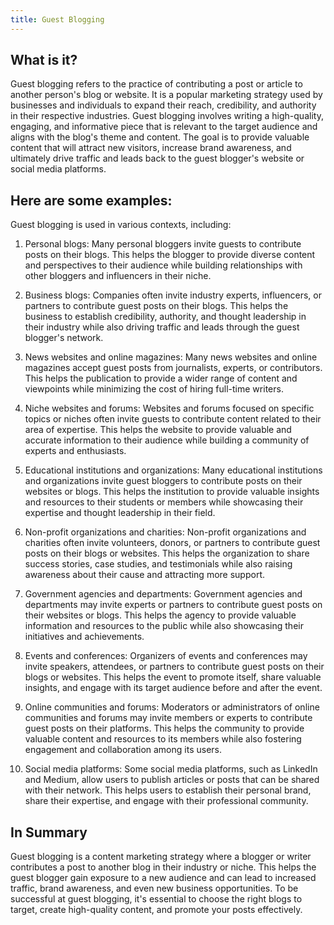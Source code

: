 ```yaml
---
title: Guest Blogging
---
```




## What is it?

Guest blogging refers to the practice of contributing a post or article to another person's blog or website. It is a popular marketing strategy used by businesses and individuals to expand their reach, credibility, and authority in their respective industries. Guest blogging involves writing a high-quality, engaging, and informative piece that is relevant to the target audience and aligns with the blog's theme and content. The goal is to provide valuable content that will attract new visitors, increase brand awareness, and ultimately drive traffic and leads back to the guest blogger's website or social media platforms.

## Here are some examples:

Guest blogging is used in various contexts, including:

1. Personal blogs: Many personal bloggers invite guests to contribute posts on their blogs. This helps the blogger to provide diverse content and perspectives to their audience while building relationships with other bloggers and influencers in their niche.

2. Business blogs: Companies often invite industry experts, influencers, or partners to contribute guest posts on their blogs. This helps the business to establish credibility, authority, and thought leadership in their industry while also driving traffic and leads through the guest blogger's network.

3. News websites and online magazines: Many news websites and online magazines accept guest posts from journalists, experts, or contributors. This helps the publication to provide a wider range of content and viewpoints while minimizing the cost of hiring full-time writers.

4. Niche websites and forums: Websites and forums focused on specific topics or niches often invite guests to contribute content related to their area of expertise. This helps the website to provide valuable and accurate information to their audience while building a community of experts and enthusiasts.

5. Educational institutions and organizations: Many educational institutions and organizations invite guest bloggers to contribute posts on their websites or blogs. This helps the institution to provide valuable insights and resources to their students or members while showcasing their expertise and thought leadership in their field.

6. Non-profit organizations and charities: Non-profit organizations and charities often invite volunteers, donors, or partners to contribute guest posts on their blogs or websites. This helps the organization to share success stories, case studies, and testimonials while also raising awareness about their cause and attracting more support.

7. Government agencies and departments: Government agencies and departments may invite experts or partners to contribute guest posts on their websites or blogs. This helps the agency to provide valuable information and resources to the public while also showcasing their initiatives and achievements.

8. Events and conferences: Organizers of events and conferences may invite speakers, attendees, or partners to contribute guest posts on their blogs or websites. This helps the event to promote itself, share valuable insights, and engage with its target audience before and after the event.

9. Online communities and forums: Moderators or administrators of online communities and forums may invite members or experts to contribute guest posts on their platforms. This helps the community to provide valuable content and resources to its members while also fostering engagement and collaboration among its users.

10. Social media platforms: Some social media platforms, such as LinkedIn and Medium, allow users to publish articles or posts that can be shared with their network. This helps users to establish their personal brand, share their expertise, and engage with their professional community.

## In Summary

Guest blogging is a content marketing strategy where a blogger or writer contributes a post to another blog in their industry or niche. This helps the guest blogger gain exposure to a new audience and can lead to increased traffic, brand awareness, and even new business opportunities. To be successful at guest blogging, it's essential to choose the right blogs to target, create high-quality content, and promote your posts effectively.